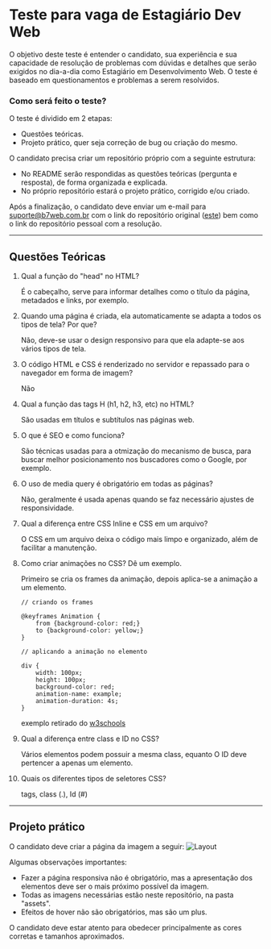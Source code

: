 # Teste para vaga de Estagiário Dev Web

O objetivo deste teste é entender o candidato, sua experiência e sua capacidade de resolução de problemas com dúvidas e detalhes que serão exigidos no dia-a-dia como Estagiário em Desenvolvimento Web.
O teste é baseado em questionamentos e problemas a serem resolvidos.

### Como será feito o teste?

O teste é dividido em 2 etapas:

- Questões teóricas.
- Projeto prático, quer seja correção de bug ou criação do mesmo.

O candidato precisa criar um repositório próprio com a seguinte estrutura:

- No README serão respondidas as questões teóricas (pergunta e resposta), de forma organizada e explicada.
- No próprio repositório estará o projeto prático, corrigido e/ou criado.

Após a finalização, o candidato deve enviar um e-mail para suporte@b7web.com.br com o link do repositório original ([este](https://github.com/suporteb7web/0522-estagiowebdev)) bem como o link do repositório pessoal com a resolução.

-------------------------------------------------------------------------

## Questões Teóricas

1. Qual a função do "head" no HTML?

    É o cabeçalho, serve para informar detalhes como o título da página, metadados e links, por exemplo.

2. Quando uma página é criada, ela automaticamente se adapta a todos os tipos de tela? Por que?

    Não, deve-se usar o design responsivo para que ela adapte-se aos vários tipos de tela.

3. O código HTML e CSS é renderizado no servidor e repassado para o navegador em forma de imagem?

   Não

4. Qual a função das tags H (h1, h2, h3, etc) no HTML?

   São usadas em títulos e subtítulos nas páginas web.

5. O que é SEO e como funciona?

   São técnicas usadas para a otmização do mecanismo de busca, para buscar melhor posicionamento nos buscadores como o Google, por exemplo.

6. O uso de media query é obrigatório em todas as páginas?

    Não, geralmente é usada apenas quando se faz necessário ajustes de responsividade.

7. Qual a diferença entre CSS Inline e CSS em um arquivo?

   O CSS em um arquivo deixa o código mais limpo e organizado, além de facilitar a manutenção.

8. Como criar animações no CSS? Dê um exemplo.

    Primeiro se cria os frames da animação, depois aplica-se a animação a um elemento.

    ```
    // criando os frames

    @keyframes Animation {
        from {background-color: red;}
        to {background-color: yellow;}
    }

    // aplicando a animação no elemento

    div {
        width: 100px;
        height: 100px;
        background-color: red;
        animation-name: example;
        animation-duration: 4s;
    }
    ```

    exemplo retirado do [w3schools](https://www.w3schools.com/css/css3_animations.asp)

9. Qual a diferença entre class e ID no CSS?

    Vários elementos podem possuir a mesma class, equanto O ID deve pertencer a apenas um elemento.

10. Quais os diferentes tipos de seletores CSS?

    tags, class (.), Id (#)

---------------------------------------------------------------------------------------

## Projeto prático

O candidato deve criar a página da imagem a seguir:
![Layout](https://i.ibb.co/Bydq2FZ/screencapture-spotify-br-2022-05-10-15-13-17.png)

Algumas observações importantes:

- Fazer a página responsiva não é obrigatório, mas a apresentação dos elementos deve ser o mais próximo possível da imagem.
- Todas as imagens necessárias estão neste repositório, na pasta "assets".
- Efeitos de hover não são obrigatórios, mas são um plus.

O candidato deve estar atento para obedecer principalmente as cores corretas e tamanhos aproximados.
